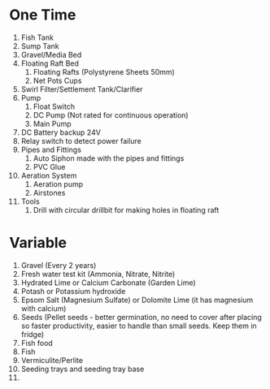 # One Time 

1. Fish Tank
2. Sump Tank
3. Gravel/Media Bed
4. Floating Raft Bed
	1. Floating Rafts (Polystyrene Sheets 50mm)
	2. Net Pots Cups
5. Swirl Filter/Settlement Tank/Clarifier
6. Pump
	1. Float Switch
	2. DC Pump (Not rated for continuous operation)
	3. Main Pump
7. DC Battery backup 24V
8. Relay switch to detect power failure 
9. Pipes and Fittings
	1. Auto Siphon made with the pipes and fittings
	2. PVC Glue
10. Aeration System
	1. Aeration pump
	2. Airstones
11. Tools
	1. Drill with circular drillbit for making holes in floating raft

# Variable

1. Gravel (Every 2 years)
2. Fresh water test kit (Ammonia, Nitrate, Nitrite)
3. Hydrated Lime or Calcium Carbonate (Garden Lime)
4. Potash or Potassium hydroxide 
5. Epsom Salt (Magnesium Sulfate) or Dolomite Lime (it has magnesium with calcium)
6. Seeds (Pellet seeds - better germination, no need to cover after placing so faster productivity, easier to handle than small seeds. Keep them in fridge)
7. Fish food
8. Fish
9. Vermiculite/Perlite
10. Seeding trays and seeding tray base
11. 